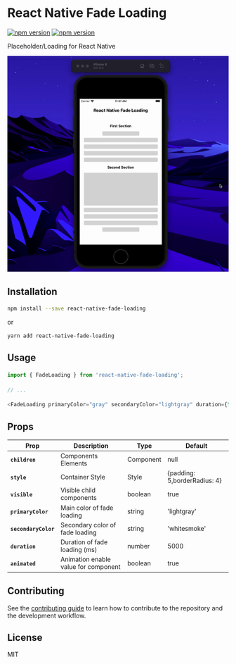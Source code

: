 # React Native Fade Loading

[![npm version](https://img.shields.io/badge/npm%20package-1.0.0-blue)](https://www.npmjs.com/package/react-native-fade-loading) [![npm version](https://img.shields.io/badge/size-1.6%20kB-yellow)](https://www.npmjs.com/package/react-native-fade-loading) 

Placeholder/Loading for React Native

![react native fade loading demo example](https://raw.githubusercontent.com/hasretozkan/react-native-fade-loading/master/example.gif)

## Installation

```sh
npm install --save react-native-fade-loading
```
or

```sh
yarn add react-native-fade-loading
```

## Usage

```js
import { FadeLoading } from 'react-native-fade-loading';

// ...

<FadeLoading primaryColor="gray" secondaryColor="lightgray" duration={5000} />;
```

## Props

| Prop                 | Description                          | Type      | Default                      |
| -------------------- | ------------------------------------ | --------- | ---------------------------- |
| **`children`**       | Components Elements                  | Component | null                         |
| **`style`**          | Container Style                      | Style     | {padding: 5,borderRadius: 4} |
| **`visible`**        | Visible child components             | boolean   | true                         |
| **`primaryColor`**   | Main color of fade loading           | string    | 'lightgray'                  |
| **`secondaryColor`** | Secondary color of fade loading      | string    | 'whitesmoke'                 |
| **`duration`**       | Duration of fade loading (ms)        | number    | 5000                         |
| **`animated`**       | Animation enable value for component | boolean   | true                         |

## Contributing

See the [contributing guide](CONTRIBUTING.md) to learn how to contribute to the repository and the development workflow.

## License

MIT
